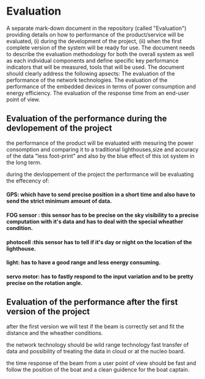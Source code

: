 # Evaluation 

A separate mark-down document in the repository (called "Evaluation") providing details on how to performance of the product/service will be evaluated, 
(i) during the development of the project, (ii) when the first complete version of the system will be ready for use. The document needs to describe the
evaluation methodology for both the overall system as well as each individual components and define specific key performance indicators that will be measured,
tools that will be used.
The document should clearly address the following apsects:
The evaluation of the performance of the network technologies.
The evaluation of the performance of the embedded devices in terms of power consumption and energy efficiency.
The evaluation of the response time from an end-user point of view.

## Evaluation of the performance during the devlopement of the project 

the performance of the product will be evaluated with  mesuring  the power consomption and comparing it to a traditional lighthouses,size and accuracy of the data "less foot-print" and also by the blue effect of this iot system  in the long term.

during the devloppement of the project the performance will be evaluating the effecency of:

  #### GPS:  which have to send precise position in a short time and also have to send the strict minimum amount of data.
  #### FOG sensor : this sensor has to be precise on the sky visibility to  a precise computation with it's data and has to deal with the special wheather condition.

  #### photocell :this sensor has to tell if it's day or night on the location of the lighthouse. 

  #### light: has to have a good range and less energy consuming.   
  #### servo motor: has to fastly respond to the input variation and to be pretty precise on the rotation angle. 

## Evaluation of the performance after the first version of the project 
after the first version we will test if the beam is correctly set and fit the distance and the wheather conditions. 

the network technology should be wild range technology fast transfer of data and possibility of treating the data in cloud or at the nucleo board.

the time response of the beam from a user point of view should be fast and follow the position of the boat  and a clean guidence for the boat captain.
